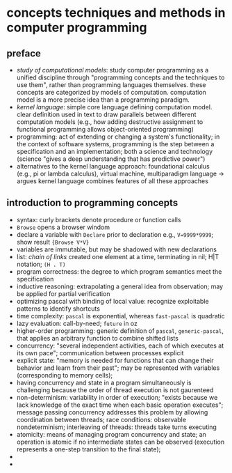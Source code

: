 # concepts techniques and methods in computer programming

## preface
- *study of computational models*: study computer programming as a unified discipline through "programming concepts and the techniques to use them", rather than programming languages themselves. these concepts are categorized by models of computation. computation model is a more precise idea than a programming paradigm.
- *kernel language*: simple core language defining computation model. clear definition used in text to draw parallels between different computation models (e.g., how adding destructive assignment to functional programming allows object-oriented programming)
- programming: act of extending or changing a system's functionality; in the context of software systems, programming is the step between a specification and an implementation; both a science and technology (science "gives a deep understanding that has predictive power")
- alternatives to the kernel language approach: foundational calculus (e.g., pi or lambda calculus), virtual machine, multiparadigm language -> argues kernel language combines features of all these approaches

## introduction to programming concepts
- syntax: curly brackets denote procedure or function calls
- `Browse` opens a browser windom
- declare a variable with `Declare` prior to declaration e.g., `V=9999*9999`; show result `{Browse V*V}`
- variables are immutable, but may be shadowed with new declarations
- list: *chain of links* created one element at a time, terminating in nil; H|T notation; `(H . T)`
- program correctness: the degree to which program semantics meet the specification
- inductive reasoning: extrapolating a general idea from observation; may be applied for partial verification
- optimizing pascal with binding of local value: recognize exploitable patterns to identify shortcuts
- time complexity: `pascal` is exponential, whereas `fast-pascal` is quadratic
- lazy evaluation: call-by-need; `future` in oz
- higher-order programming: generic definition of `pascal`, `generic-pascal`, that applies an arbitrary function to combine shifted lists
- concurrency: "several independent activities, each of which executes at its own pace"; communication between processes explicit
- explicit state: "memory is needed for functions that can change their behavior and learn from their past"; may be represented with variables (corresponding to memory cells);
- having concurrency and state in a program simultaneously is challenging because the order of thread execution is not gaurenteed
- non-determinism: variability in order of execution; "exists because we lack knowledge of the exact time when each basic operation executes"; message passing concurrency addresses this problem by allowing coordination between threads; race conditions: observable nondeterminism; interleaving of threads: threads take turns executing
- atomicity: means of managing program concurrency and state; an operation is atomic if no intermediate states can be observed (execution represents a one-step transition to the final state);
-
-
